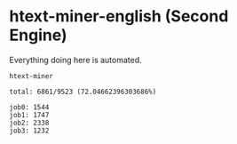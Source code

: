 # htext-miner-english (Second Engine)

Everything doing here is automated.

```
htext-miner

total: 6861/9523 (72.04662396303686%)

job0: 1544
job1: 1747
job2: 2338
job3: 1232
```